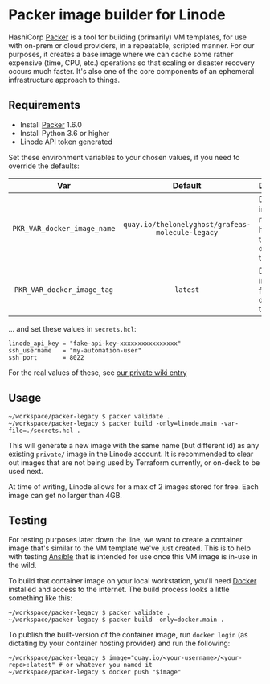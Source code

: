 # Packer image builder for Linode

HashiCorp [Packer] is a tool for building (primarily) VM templates, for use with on-prem or cloud providers, in a repeatable, scripted manner. For our purposes, it creates a base image where we can cache some rather expensive (time, CPU, etc.) operations so that scaling or disaster recovery occurs much faster. It's also one of the core components of an ephemeral infrastructure approach to things.

## Requirements

- Install [Packer] 1.6.0
- Install Python 3.6 or higher
- Linode API token generated

Set these environment variables to your chosen values, if you need to override the defaults:

| Var                         | Default                                          | Description                                               |
|:---------------------------:|:------------------------------------------------:|:----------------------------------------------------------|
| `PKR_VAR_docker_image_name` | `quay.io/thelonelyghost/grafeas-molecule-legacy` | Docker image name (and host) for the `docker.main` target |
| `PKR_VAR_docker_image_tag`  | `latest`                                         | Docker image tag for the `docker.main` target             |

... and set these values in `secrets.hcl`:

```hcl
linode_api_key = "fake-api-key-xxxxxxxxxxxxxxxx"
ssh_username   = "my-automation-user"
ssh_port       = 8022
```

For the real values of these, see [our private wiki entry][wiki-packer]

## Usage

```shell
~/workspace/packer-legacy $ packer validate .
~/workspace/packer-legacy $ packer build -only=linode.main -var-file=./secrets.hcl .
```

This will generate a new image with the same name (but different id) as any existing `private/` image in the Linode account. It is recommended to clear out images that are not being used by Terraform currently, or on-deck to be used next.

At time of writing, Linode allows for a max of 2 images stored for free. Each image can get no larger than 4GB.

## Testing

For testing purposes later down the line, we want to create a container image that's similar to the VM template we've just created. This is to help with testing [Ansible] that is intended for use once this VM image is in-use in the wild.

To build that container image on your local workstation, you'll need [Docker] installed and access to the internet. The build process looks a little something like this:

```shell
~/workspace/packer-legacy $ packer validate .
~/workspace/packer-legacy $ packer build -only=docker.main .
```

To publish the built-version of the container image, run `docker login` (as dictating by your container hosting provider) and run the following:

```shell
~/workspace/packer-legacy $ image="quay.io/<your-username>/<your-repo>:latest" # or whatever you named it
~/workspace/packer-legacy $ docker push "$image"
```

[Packer]: https://www.packer.io/
[Docker]: https://www.docker.com/
[Ansible]: https://docs.ansible.com/
[wiki-packer]: https://app.gitbook.com/@grafeas-group/s/dev/infra/packer
